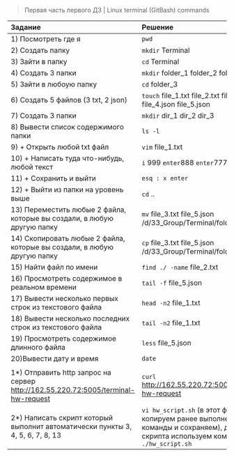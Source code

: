> Первая часть первого  ДЗ     |
> Linux terminal (GitBash) commands

|Задание|Решение|
|:---------------|:-----|
|1) Посмотреть где я| `pwd` |
|2) Создать папку|`mkdir` Terminal|
|3) Зайти в папку|`cd` Terminal|
|4) Создать 3 папки|`mkdir` folder_1 folder_2 folder_3|
|5) Зайти в любоую папку|`cd` folder_3|
|6) Создать 5 файлов (3 txt, 2 json)|`touch` file_1.txt file_2.txt file_3.txt file_4.json file_5.json
|7) Создать 3 папки|`mkdir` dir_1 dir_2 dir_3|
|8) Вывести список содержимого папки|`ls -l`|
|9) + Открыть любой txt файл|`vim` file_1.txt|
|10) + Написать туда что-нибудь, любой текст|`i` 999 `enter`888 `enter`777 `enter`|
|11) + Cохранить и выйти| `esq : x enter`|
|12) + Выйти из папки на уровень выше|`cd` ..|
|13) Переместить любые 2 файла, которые вы создали, в любую другую папку|`mv` file_3.txt file_5.json /d/33_Group/Terminal/folder_3/dir_2/
|14) Скопировать любые 2 файла, которые вы создали, в любую другую папку|`cp` file_3.txt file_5.json /d/33_Group/Terminal/folder_3/
|15) Найти файл по имени|`find ./ -name` file_2.txt|
|16) Просмотреть содержимое в реальном времени|`tail -f` file_5.json|
|17) Вывести несколько первых строк из текстового файла|`head -n2` file_1.txt|
|18) Вывести несколько последних строк из текстового файла|`tail -n2` file_1.txt|
|19) Просмотреть содержимое длинного файла|`less` file_5.json|
|20)Вывести дату и время|`date`|
|  |  |
|1*) Отправить http запрос на сервер http://162.55.220.72:5005/terminal-hw-request|`curl` http://162.55.220.72:5005/terminal-hw-request|
|2*) Написать скрипт который выполнит автоматически пункты 3, 4, 5, 6, 7, 8, 13| `vi hw_script.sh` (в этот файл копируем ранее выполненные команды и сохраняем), для запуска скрипта используем команду  `./hw_script.sh`|
